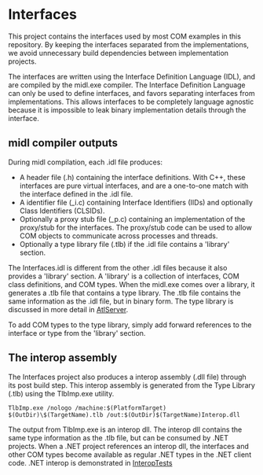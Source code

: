 # Interfaces

This project contains the interfaces used by most COM examples in this repository. By keeping the interfaces separated from the implementations, we avoid unnecessary build dependencies between implementation projects. 

The interfaces are written using the Interface Definition Language (IDL), and are compiled by the midl.exe compiler. The Interface Definition Language can only be used to define interfaces, and favors separating interfaces from implementations. This allows interfaces to be completely language agnostic because it is impossible to leak binary implementation details through the interface.

## midl compiler outputs

During midl compilation, each .idl file produces:

* A header file (.h) containing the interface definitions. With C++, these interfaces are pure virtual interfaces, and are a one-to-one match with the interface defined in the .idl file.
* A identifier file  (_i.c) containing Interface Identifiers (IIDs) and optionally Class Identifiers (CLSIDs).
* Optionally a proxy stub file (_p.c) containing an implementation of the proxy/stub for the interfaces. The proxy/stub code can be used to allow COM objects to communicate across processes and threads.
* Optionally a type library file (.tlb) if the .idl file contains a 'library' section.

The Interfaces.idl is different from the other .idl files because it also provides a 'library' section. A 'library' is a collection of interfaces, COM class definitions, and COM types. When the midl.exe comes over a library, it generates a .tlb file that contains a type library. The .tlb file contains the same information as the .idl file, but in binary form. The type library is discussed in more detail in [AtlServer](../AtlServer/readme.md#tlb-files---com-type-libraries).

To add COM types to the type library, simply add forward references to the interface or type from the 'library' section.

## The interop assembly

The Interfaces project also produces a interop assembly (.dll file) through its post build step. This interop assembly is generated from the Type Library (.tlb) using the TlbImp.exe utility. 

    TlbImp.exe /nologo /machine:$(PlatformTarget) $(OutDir)\$(TargetName).tlb /out:$(OutDir)$(TargetName)Interop.dll

The output from TlbImp.exe is an interop dll. The interop dll contains the same type information as the .tlb file, but can be consumed by .NET projects. When a .NET project references an interop dll, the interfaces and other COM types become available as regular .NET types in the .NET client code. .NET interop is demonstrated in [InteropTests](../InteropTests)